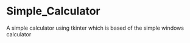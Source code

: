 # Simple_Calculator
A simple calculator using tkinter which is based of the simple windows calculator

